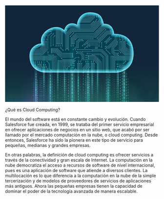 
![image](/img/22.jpg)

¿Qué es Cloud Computing?

El mundo del software está en constante cambio y evolución. Cuando Salesforce fue creada, en 1999, se trataba del primer servicio empresarial en ofrecer aplicaciones de negocios en un sitio web, que acabó por ser llamado por el mercado computación en la nube, o cloud computing. Desde entonces, Salesforce ha sido la pionera en este tipo de servicio para pequeñas, medianas y grandes empresas.

En otras palabras, la definición de cloud computing es ofrecer servicios a través de la conectividad y gran escala de Internet. La computación en la nube democratiza el acceso a recursos de software de nivel internacional, pues es una aplicación de software que atiende a diversos clientes. La multilocación es lo que diferencia a la computación en la nube de la simple tercerización y de modelos de proveedores de servicios de aplicaciones más antiguos. Ahora las pequeñas empresas tienen la capacidad de dominar el poder de la tecnología avanzada de manera escalable.

